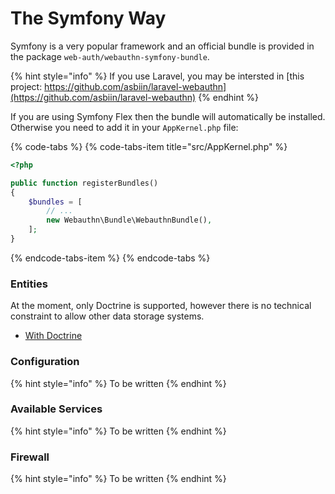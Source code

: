 # The Symfony Way

Symfony is a very popular framework and an official bundle is provided in the package `web-auth/webauthn-symfony-bundle`.

{% hint style="info" %}
If you use Laravel, you may be intersted in [this project: https://github.com/asbiin/laravel-webauthn](https://github.com/asbiin/laravel-webauthn)
{% endhint %}

If you are using Symfony Flex then the bundle will automatically be installed. Otherwise you need to add it in your `AppKernel.php` file:

{% code-tabs %}
{% code-tabs-item title="src/AppKernel.php" %}
```php
<?php

public function registerBundles()
{
    $bundles = [
        // ...
        new Webauthn\Bundle\WebauthnBundle(),
    ];
}
```
{% endcode-tabs-item %}
{% endcode-tabs %}

### Entities

At the moment, only Doctrine is supported, however there is no technical constraint to allow other data storage systems.

* [With Doctrine](entities-with-doctrine.md)

### Configuration

{% hint style="info" %}
To be written
{% endhint %}

### Available Services

{% hint style="info" %}
To be written
{% endhint %}

### Firewall

{% hint style="info" %}
To be written
{% endhint %}

